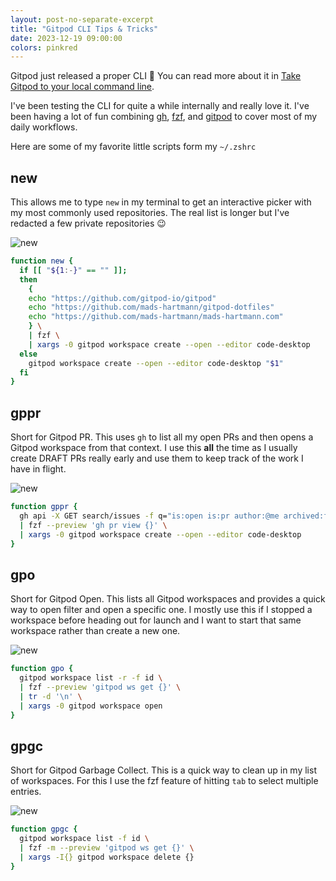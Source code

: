 ```yaml
---
layout: post-no-separate-excerpt
title: "Gitpod CLI Tips & Tricks"
date: 2023-12-19 09:00:00
colors: pinkred
---
```


Gitpod just released a proper CLI 🥳 You can read more about it in [Take Gitpod to your local command line](https://www.gitpod.io/changelog/gitpod-cli).

I've been testing the CLI for quite a while internally and really love it. I've been having a lot of fun combining [gh](https://cli.github.com), [fzf](https://github.com/junegunn/fzf), and [gitpod](https://www.gitpod.io/docs/references/gitpod-cli) to cover most of my daily workflows.

Here are some of my favorite little scripts form my `~/.zshrc`

## new

This allows me to type `new` in my terminal to get an interactive picker with my most commonly used repositories. The real list is longer but I've redacted a few private repositories 😉

![new](/images/gitpod-cli/new.png)

```zsh
function new {
  if [[ "${1:-}" == "" ]];
  then
    {
    echo "https://github.com/gitpod-io/gitpod"
    echo "https://github.com/mads-hartmann/gitpod-dotfiles"
    echo "https://github.com/mads-hartmann/mads-hartmann.com"
    } \
    | fzf \
    | xargs -0 gitpod workspace create --open --editor code-desktop
  else
    gitpod workspace create --open --editor code-desktop "$1"
  fi
}
```

## gppr

Short for Gitpod PR. This uses `gh` to list all my open PRs and then opens a Gitpod workspace from that context. I use this **all** the time as I usually create DRAFT PRs really early and use them to keep track of the work I have in flight.

![new](/images/gitpod-cli/gppr.png)

```zsh
function gppr {
  gh api -X GET search/issues -f q="is:open is:pr author:@me archived:false" --jq '.items[].html_url' \
  | fzf --preview 'gh pr view {}' \
  | xargs -0 gitpod workspace create --open --editor code-desktop
}
```

## gpo

Short for Gitpod Open. This lists all Gitpod workspaces and provides a quick way to open filter and open a specific one. I mostly use this if I stopped a workspace before heading out for launch and I want to start that same workspace rather than create a new one.

![new](/images/gitpod-cli/gpo.png)

```zsh
function gpo {
  gitpod workspace list -r -f id \
  | fzf --preview 'gitpod ws get {}' \
  | tr -d '\n' \
  | xargs -0 gitpod workspace open
}
```

## gpgc

Short for Gitpod Garbage Collect. This is a quick way to clean up in my list of workspaces. For this I use the fzf feature of hitting `tab` to select multiple entries.

![new](/images/gitpod-cli/gpgc.png)

```zsh
function gpgc {
  gitpod workspace list -f id \
  | fzf -m --preview 'gitpod ws get {}' \
  | xargs -I{} gitpod workspace delete {}
}
```
